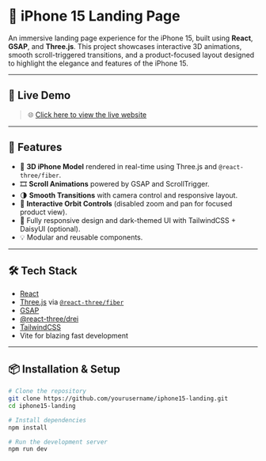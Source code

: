 # 📱 iPhone 15 Landing Page

An immersive landing page experience for the iPhone 15, built using **React**, **GSAP**, and **Three.js**. This project showcases interactive 3D animations, smooth scroll-triggered transitions, and a product-focused layout designed to highlight the elegance and features of the iPhone 15.

---

## 🚀 Live Demo

> 🌐 [Click here to view the live website](https://your-deployment-url.com)  

---

## 🎯 Features

- 🌌 **3D iPhone Model** rendered in real-time using Three.js and `@react-three/fiber`.
- 🎞️ **Scroll Animations** powered by GSAP and ScrollTrigger.
- 🌗 **Smooth Transitions** with camera control and responsive layout.
- 🔄 **Interactive Orbit Controls** (disabled zoom and pan for focused product view).
- 🎨 Fully responsive design and dark-themed UI with TailwindCSS + DaisyUI (optional).
- 💡 Modular and reusable components.

---

## 🛠️ Tech Stack

- [React](https://reactjs.org/)
- [Three.js](https://threejs.org/) via [`@react-three/fiber`](https://docs.pmnd.rs/react-three-fiber)
- [GSAP](https://greensock.com/gsap/)
- [@react-three/drei](https://github.com/pmndrs/drei)
- [TailwindCSS](https://tailwindcss.com/)
- Vite for blazing fast development

---

## 📦 Installation & Setup

```bash
# Clone the repository
git clone https://github.com/yourusername/iphone15-landing.git
cd iphone15-landing

# Install dependencies
npm install

# Run the development server
npm run dev

